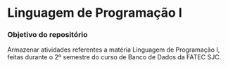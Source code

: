 # Linguagem de Programação I

### Objetivo do repositório
Armazenar atividades referentes a matéria Linguagem de Programação I, feitas durante o 2º semestre do curso de Banco de Dados da FATEC SJC.
